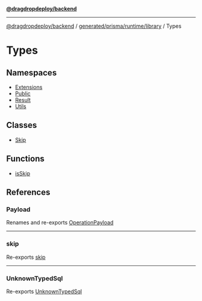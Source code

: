 [**@dragdropdeploy/backend**](../../../../../../README.md)

***

[@dragdropdeploy/backend](../../../../../../README.md) / [generated/prisma/runtime/library](../../README.md) / Types

# Types

## Namespaces

- [Extensions](namespaces/Extensions/README.md)
- [Public](namespaces/Public/README.md)
- [Result](namespaces/Result/README.md)
- [Utils](namespaces/Utils/README.md)

## Classes

- [Skip](classes/Skip.md)

## Functions

- [isSkip](functions/isSkip.md)

## References

### Payload

Renames and re-exports [OperationPayload](../../type-aliases/OperationPayload.md)

***

### skip

Re-exports [skip](../../variables/skip.md)

***

### UnknownTypedSql

Re-exports [UnknownTypedSql](../../type-aliases/UnknownTypedSql.md)
